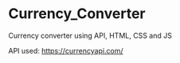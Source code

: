# Currency_Converter
Currency converter using API, HTML, CSS and JS


API used: https://currencyapi.com/
